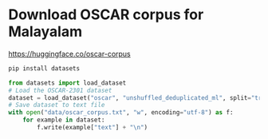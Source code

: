 # Download OSCAR corpus for Malayalam

https://huggingface.co/oscar-corpus


```bash
pip install datasets
```

```python
from datasets import load_dataset
# Load the OSCAR-2301 dataset
dataset = load_dataset("oscar", "unshuffled_deduplicated_ml", split="train")
# Save dataset to text file
with open("data/oscar_corpus.txt", "w", encoding="utf-8") as f:
    for example in dataset:
        f.write(example["text"] + "\n")

```

